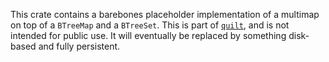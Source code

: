 This crate contains a barebones placeholder implementation of a multimap on top
of a `BTreeMap` and a `BTreeSet`.  This is part of
[`quilt`](https://github.com/jneem/quilt), and is not intended for public use. It
will eventually be replaced by something disk-based and fully persistent.
